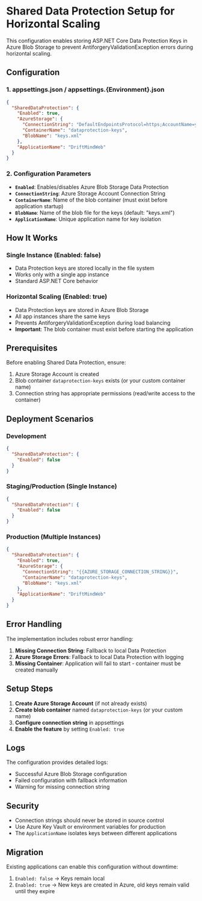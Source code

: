 # Shared Data Protection Setup for Horizontal Scaling

This configuration enables storing ASP.NET Core Data Protection Keys in Azure Blob Storage to prevent AntiforgeryValidationException errors during horizontal scaling.

## Configuration

### 1. appsettings.json / appsettings.{Environment}.json

```json
{
  "SharedDataProtection": {
    "Enabled": true,
    "AzureStorage": {
      "ConnectionString": "DefaultEndpointsProtocol=https;AccountName=yourstorageaccount;AccountKey=yourkey;EndpointSuffix=core.windows.net",
      "ContainerName": "dataprotection-keys",
      "BlobName": "keys.xml"
    },
    "ApplicationName": "DriftMindWeb"
  }
}
```

### 2. Configuration Parameters

- **`Enabled`**: Enables/disables Azure Blob Storage Data Protection
- **`ConnectionString`**: Azure Storage Account Connection String
- **`ContainerName`**: Name of the blob container (must exist before application startup)
- **`BlobName`**: Name of the blob file for the keys (default: "keys.xml")
- **`ApplicationName`**: Unique application name for key isolation

## How It Works

### Single Instance (Enabled: false)
- Data Protection keys are stored locally in the file system
- Works only with a single app instance
- Standard ASP.NET Core behavior

### Horizontal Scaling (Enabled: true)
- Data Protection keys are stored in Azure Blob Storage
- All app instances share the same keys
- Prevents AntiforgeryValidationException during load balancing
- **Important**: The blob container must exist before starting the application

## Prerequisites

Before enabling Shared Data Protection, ensure:
1. Azure Storage Account is created
2. Blob container `dataprotection-keys` exists (or your custom container name)
3. Connection string has appropriate permissions (read/write access to the container)

## Deployment Scenarios

### Development
```json
{
  "SharedDataProtection": {
    "Enabled": false
  }
}
```

### Staging/Production (Single Instance)
```json
{
  "SharedDataProtection": {
    "Enabled": false
  }
}
```

### Production (Multiple Instances)
```json
{
  "SharedDataProtection": {
    "Enabled": true,
    "AzureStorage": {
      "ConnectionString": "{{AZURE_STORAGE_CONNECTION_STRING}}",
      "ContainerName": "dataprotection-keys",
      "BlobName": "keys.xml"
    },
    "ApplicationName": "DriftMindWeb"
  }
}
```

## Error Handling

The implementation includes robust error handling:

1. **Missing Connection String**: Fallback to local Data Protection
2. **Azure Storage Errors**: Fallback to local Data Protection with logging
3. **Missing Container**: Application will fail to start - container must be created manually

## Setup Steps

1. **Create Azure Storage Account** (if not already exists)
2. **Create blob container** named `dataprotection-keys` (or your custom name)
3. **Configure connection string** in appsettings
4. **Enable the feature** by setting `Enabled: true`

## Logs

The configuration provides detailed logs:
- Successful Azure Blob Storage configuration
- Failed configuration with fallback information
- Warning for missing connection string

## Security

- Connection strings should never be stored in source control
- Use Azure Key Vault or environment variables for production
- The `ApplicationName` isolates keys between different applications

## Migration

Existing applications can enable this configuration without downtime:
1. `Enabled: false` → Keys remain local
2. `Enabled: true` → New keys are created in Azure, old keys remain valid until they expire
